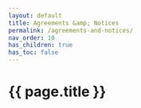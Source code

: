 ```yaml
---
layout: default
title: Agreements &amp; Notices
permalink: /agreements-and-notices/
nav_order: 10
has_children: true
has_toc: false
---
```


# {{ page.title }}


